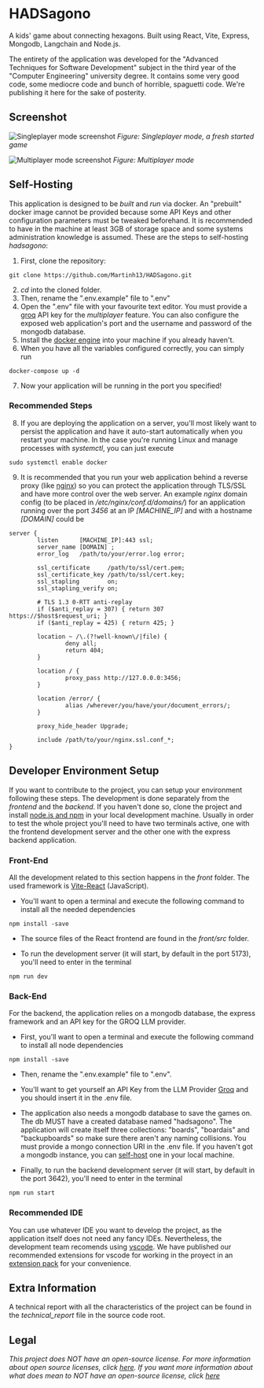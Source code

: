# HADSagono

A kids' game about connecting hexagons. Built using React, Vite, Express, Mongodb, Langchain and Node.js.

The entirety of the application was developed for the "Advanced Techniques for Software Development" subject in the third year of the "Computer Engineering" university degree. It contains some very good code, some mediocre code and bunch of horrible, spaguetti code. We're publishing it here for the sake of posterity.

## Screenshot

![Singleplayer mode screenshot](https://i.imgur.com/lMDhwbl.png)
_Figure: Singleplayer mode, a fresh started game_

![Multiplayer mode screenshot](https://i.imgur.com/89JXs8I.png)
_Figure: Multiplayer mode_

## Self-Hosting

This application is designed to be _built_ and _run_ via docker. An "prebuilt" docker image cannot be provided because some API Keys and other configuration parameters must be tweaked beforehand. It is recommended to have in the machine at least 3GB of storage space and some systems administration knowledge is assumed. These are the steps to self-hosting _hadsagono_:

1. First, clone the repository:
```
git clone https://github.com/Martinh13/HADSagono.git
```
2. _cd_ into the cloned folder.
3. Then, rename the ".env.example" file to ".env"
4. Open the ".env" file with your favourite text editor. You must provide a [groq](https://console.groq.com) API key for the _multiplayer_ feature. You can also configure the exposed web application's port and the username and password of the mongodb database.
5. Install the [docker engine](https://docs.docker.com/engine/install/) into your machine if you already haven't.
6. When you have all the variables configured correctly, you can simply run
```
docker-compose up -d
```
7. Now your application will be running in the port you specified!

### Recommended Steps

8. If you are deploying the application on a server, you'll most likely want to persist the application and have it auto-start automatically when you restart your machine. In the case you're running Linux and manage processes with _systemctl_, you can just execute
```
sudo systemctl enable docker
```

9. It is recommended that you run your web application behind a reverse proxy (like [nginx](https://nginx.org)) so you can protect the application through TLS/SSL and have more control over the web server. An example _nginx_ domain config (to be placed in _/etc/nginx/conf.d/domains/_) for an application running over the port _3456_ at an IP _[MACHINE_IP]_ and with a hostname _[DOMAIN]_ could be
```
server {
        listen      [MACHINE_IP]:443 ssl;
        server_name [DOMAIN] ;
        error_log   /path/to/your/error.log error;

        ssl_certificate     /path/to/ssl/cert.pem;
        ssl_certificate_key /path/to/ssl/cert.key;
        ssl_stapling        on;
        ssl_stapling_verify on;

        # TLS 1.3 0-RTT anti-replay
        if ($anti_replay = 307) { return 307 https://$host$request_uri; }
        if ($anti_replay = 425) { return 425; }

        location ~ /\.(?!well-known\/|file) {
                deny all;
                return 404;
        }

        location / {
                proxy_pass http://127.0.0.0:3456;
        }

        location /error/ {
                alias /wherever/you/have/your/document_errors/;
        }

        proxy_hide_header Upgrade;

        include /path/to/your/nginx.ssl.conf_*;
}
```

## Developer Environment Setup

If you want to contribute to the project, you can setup your environment following these steps. The development is done separately from the _frontend_ and the _backend_. If you haven't done so, clone the project and install [node.js and npm](https://docs.npmjs.com/downloading-and-installing-node-js-and-npm) in your local development machine. Usually in order to test the whole project you'll need to have two terminals active, one with the frontend development server and the other one with the express backend application.

### Front-End

All the development related to this section happens in the _front_ folder. The used framework is [Vite-React](https://vitejs.dev/) (JavaScript).

- You'll want to open a terminal and execute the following command to install all the needed dependencies
```
npm install -save
```
- The source files of the React frontend are found in the _front/src_ folder.

- To run the development server (it will start, by default in the port 5173), you'll need to enter in the terminal
```
npm run dev
```

### Back-End

For the backend, the application relies on a mongodb database, the express framework and an API key for the GROQ LLM provider.

- First, you'll want to open a terminal and execute the following command to install all node dependencies
```
npm install -save
```
- Then, rename the ".env.example" file to ".env".
- You'll want to get yourself an API Key from the LLM Provider [Groq](https://console.groq.com) and you should insert it in the .env file.
- The application also needs a mongodb database to save the games on. The db MUST have a created database named "hadsagono". The application will create itself three collections: "boards", "boardais" and "backupboards" so make sure there aren't any naming collisions. You must provide a mongo connection URI in the .env file. If you haven't got a mongodb instance, you can [self-host](https://www.mongodb.com/try/download/community) one in your local machine.

- Finally, to run the backend development server (it will start, by default in the port 3642), you'll need to enter in the terminal
```
npm run start
```

### Recommended IDE

You can use whatever IDE you want to develop the project, as the application itself does not need any fancy IDEs. Nevertheless, the development team recomends using [vscode](https://code.visualstudio.com/).
We have published our recommended extensions for vscode for working in the proyect in an [extension pack](https://marketplace.visualstudio.com/items?itemName=nicoagr.hadsagono-vscodeextensions) for your convenience.

## Extra Information

A technical report with all the characteristics of the project can be found in the _technical_report_ file in the source code root. 

## Legal

*This project does NOT have an open-source license. For more information about open source licenses, click [here](https://opensource.org/faq). If you want more information about what does mean to NOT have an open-source license, click [here](https://choosealicense.com/no-permission/)*
